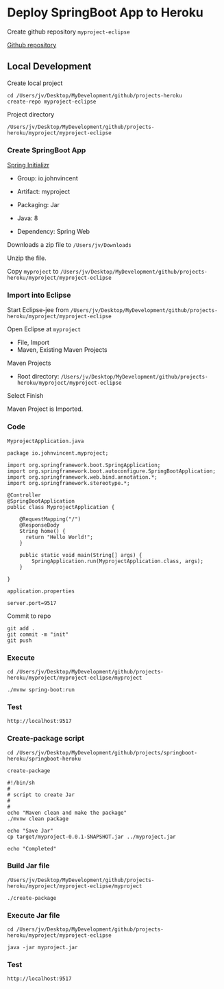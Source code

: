 
# Deploy SpringBoot App to Heroku

Create github repository `myproject-eclipse`

[Github repository](git@github.com:johnvincentio/myproject-eclipse.git)

## Local Development

Create local project

```
cd /Users/jv/Desktop/MyDevelopment/github/projects-heroku
create-repo myproject-eclipse
```

Project directory

```
/Users/jv/Desktop/MyDevelopment/github/projects-heroku/myproject/myproject-eclipse
```

### Create SpringBoot App

[Spring Initializr](https://start.spring.io/)

* Group: io.johnvincent
* Artifact: myproject
* Packaging: Jar
* Java: 8

* Dependency: Spring Web

Downloads a zip file to `/Users/jv/Downloads`

Unzip the file.

Copy `myproject` to `/Users/jv/Desktop/MyDevelopment/github/projects-heroku/myproject/myproject-eclipse`

### Import into Eclipse

Start Eclipse-jee from `/Users/jv/Desktop/MyDevelopment/github/projects-heroku/myproject/myproject-eclipse`

Open Eclipse at `myproject`

* File, Import
* Maven, Existing Maven Projects

Maven Projects

* Root directory: `/Users/jv/Desktop/MyDevelopment/github/projects-heroku/myproject/myproject-eclipse`

Select Finish

Maven Project is Imported.

### Code

`MyprojectApplication.java`

```
package io.johnvincent.myproject;

import org.springframework.boot.SpringApplication;
import org.springframework.boot.autoconfigure.SpringBootApplication;
import org.springframework.web.bind.annotation.*;
import org.springframework.stereotype.*;

@Controller
@SpringBootApplication
public class MyprojectApplication {

    @RequestMapping("/")
    @ResponseBody
    String home() {
      return "Hello World!";
    }

	public static void main(String[] args) {
		SpringApplication.run(MyprojectApplication.class, args);
	}

}
```

`application.properties`

```
server.port=9517
```

Commit to repo

```
git add .
git commit -m "init"
git push
```

### Execute

```
cd /Users/jv/Desktop/MyDevelopment/github/projects-heroku/myproject/myproject-eclipse/myproject

./mvnw spring-boot:run
```

### Test

```
http://localhost:9517
```

### Create-package script

```
cd /Users/jv/Desktop/MyDevelopment/github/projects/springboot-heroku/springboot-heroku
```

`create-package`

```
#!/bin/sh
#
# script to create Jar
#
#
echo "Maven clean and make the package"
./mvnw clean package

echo "Save Jar"
cp target/myproject-0.0.1-SNAPSHOT.jar ../myproject.jar

echo "Completed"
```

### Build Jar file

```
/Users/jv/Desktop/MyDevelopment/github/projects-heroku/myproject/myproject-eclipse/myproject

./create-package
```

### Execute Jar file

```
cd /Users/jv/Desktop/MyDevelopment/github/projects-heroku/myproject/myproject-eclipse

java -jar myproject.jar
```

### Test

```
http://localhost:9517
```
